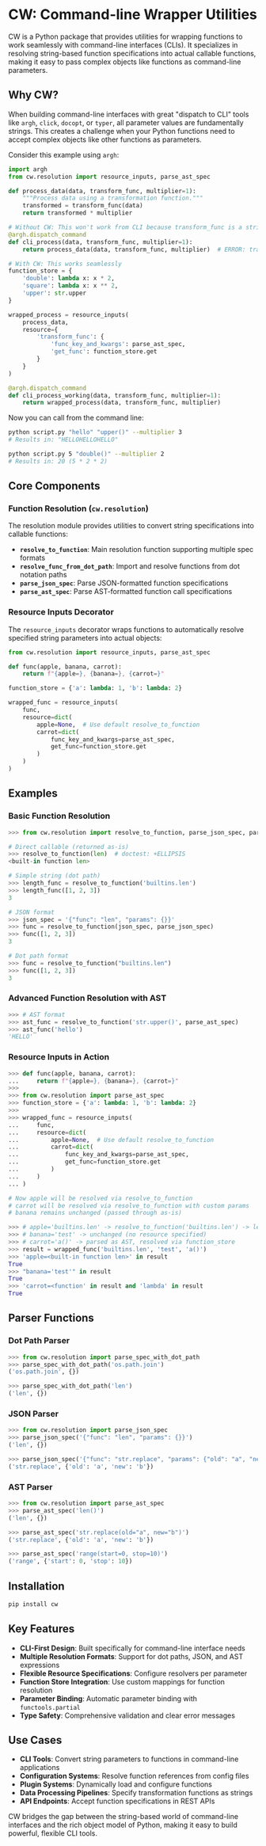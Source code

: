 # CW: Command-line Wrapper Utilities

CW is a Python package that provides utilities for wrapping functions to work seamlessly with command-line interfaces (CLIs). It specializes in resolving string-based function specifications into actual callable functions, making it easy to pass complex objects like functions as command-line parameters.

## Why CW?

When building command-line interfaces with great "dispatch to CLI" tools like 
`argh`, `click`, `docopt`, or `typer`, all parameter values are fundamentally strings. 
This creates a challenge when your Python functions need to accept complex objects like other functions as parameters. 

Consider this example using `argh`:

```python
import argh
from cw.resolution import resource_inputs, parse_ast_spec

def process_data(data, transform_func, multiplier=1):
    """Process data using a transformation function."""
    transformed = transform_func(data)
    return transformed * multiplier

# Without CW: This won't work from CLI because transform_func is a string
@argh.dispatch_command
def cli_process(data, transform_func, multiplier=1):
    return process_data(data, transform_func, multiplier)  # ERROR: transform_func is a string!

# With CW: This works seamlessly
function_store = {
    'double': lambda x: x * 2,
    'square': lambda x: x ** 2,
    'upper': str.upper
}

wrapped_process = resource_inputs(
    process_data,
    resource={
        'transform_func': {
            'func_key_and_kwargs': parse_ast_spec,
            'get_func': function_store.get
        }
    }
)

@argh.dispatch_command  
def cli_process_working(data, transform_func, multiplier=1):
    return wrapped_process(data, transform_func, multiplier)
```

Now you can call from the command line:
```bash
python script.py "hello" "upper()" --multiplier 3
# Results in: "HELLOHELLOHELLO"

python script.py 5 "double()" --multiplier 2  
# Results in: 20 (5 * 2 * 2)
```

## Core Components

### Function Resolution (`cw.resolution`)

The resolution module provides utilities to convert string specifications into callable functions:

- **`resolve_to_function`**: Main resolution function supporting multiple spec formats
- **`resolve_func_from_dot_path`**: Import and resolve functions from dot notation paths  
- **`parse_json_spec`**: Parse JSON-formatted function specifications
- **`parse_ast_spec`**: Parse AST-formatted function call specifications

### Resource Inputs Decorator

The `resource_inputs` decorator wraps functions to automatically resolve specified string parameters into actual objects:

```python
from cw.resolution import resource_inputs, parse_ast_spec

def func(apple, banana, carrot):
    return f"{apple=}, {banana=}, {carrot=}"

function_store = {'a': lambda: 1, 'b': lambda: 2}

wrapped_func = resource_inputs(
    func,
    resource=dict(
        apple=None,  # Use default resolve_to_function
        carrot=dict(
            func_key_and_kwargs=parse_ast_spec,
            get_func=function_store.get
        )
    )
)
```

## Examples

### Basic Function Resolution

```python
>>> from cw.resolution import resolve_to_function, parse_json_spec, parse_ast_spec

# Direct callable (returned as-is)
>>> resolve_to_function(len)  # doctest: +ELLIPSIS
<built-in function len>

# Simple string (dot path)
>>> length_func = resolve_to_function('builtins.len')
>>> length_func([1, 2, 3])
3

# JSON format
>>> json_spec = '{"func": "len", "params": {}}'
>>> func = resolve_to_function(json_spec, parse_json_spec)
>>> func([1, 2, 3])
3

# Dot path format
>>> func = resolve_to_function("builtins.len")
>>> func([1, 2, 3])
3
```

### Advanced Function Resolution with AST

```python
>>> # AST format
>>> ast_func = resolve_to_function('str.upper()', parse_ast_spec)
>>> ast_func('hello')
'HELLO'
```

### Resource Inputs in Action

```python
>>> def func(apple, banana, carrot):
...     return f"{apple=}, {banana=}, {carrot=}"
>>>
>>> from cw.resolution import parse_ast_spec
>>> function_store = {'a': lambda: 1, 'b': lambda: 2}
>>>
>>> wrapped_func = resource_inputs(
...     func,
...     resource=dict(
...         apple=None,  # Use default resolve_to_function
...         carrot=dict(
...             func_key_and_kwargs=parse_ast_spec,
...             get_func=function_store.get
...         )
...     )
... )

# Now apple will be resolved via resolve_to_function
# carrot will be resolved via resolve_to_function with custom params  
# banana remains unchanged (passed through as-is)

>>> # apple='builtins.len' -> resolve_to_function('builtins.len') -> len function
>>> # banana='test' -> unchanged (no resource specified)
>>> # carrot='a()' -> parsed as AST, resolved via function_store
>>> result = wrapped_func('builtins.len', 'test', 'a()')
>>> 'apple=<built-in function len>' in result
True
>>> "banana='test'" in result
True
>>> 'carrot=<function' in result and 'lambda' in result
True
```

## Parser Functions

### Dot Path Parser

```python
>>> from cw.resolution import parse_spec_with_dot_path
>>> parse_spec_with_dot_path('os.path.join')
('os.path.join', {})

>>> parse_spec_with_dot_path('len')  
('len', {})
```

### JSON Parser

```python
>>> from cw.resolution import parse_json_spec
>>> parse_json_spec('{"func": "len", "params": {}}')
('len', {})

>>> parse_json_spec('{"func": "str.replace", "params": {"old": "a", "new": "b"}}')
('str.replace', {'old': 'a', 'new': 'b'})
```

### AST Parser

```python
>>> from cw.resolution import parse_ast_spec
>>> parse_ast_spec('len()')
('len', {})

>>> parse_ast_spec('str.replace(old="a", new="b")')
('str.replace', {'old': 'a', 'new': 'b'})

>>> parse_ast_spec('range(start=0, stop=10)')
('range', {'start': 0, 'stop': 10})
```

## Installation

```bash
pip install cw
```

## Key Features

- **CLI-First Design**: Built specifically for command-line interface needs
- **Multiple Resolution Formats**: Support for dot paths, JSON, and AST expressions
- **Flexible Resource Specifications**: Configure resolvers per parameter
- **Function Store Integration**: Use custom mappings for function resolution
- **Parameter Binding**: Automatic parameter binding with `functools.partial`
- **Type Safety**: Comprehensive validation and clear error messages

## Use Cases

- **CLI Tools**: Convert string parameters to functions in command-line applications
- **Configuration Systems**: Resolve function references from config files
- **Plugin Systems**: Dynamically load and configure functions
- **Data Processing Pipelines**: Specify transformation functions as strings
- **API Endpoints**: Accept function specifications in REST APIs

CW bridges the gap between the string-based world of command-line interfaces and the rich object model of Python, making it easy to build powerful, flexible CLI tools.